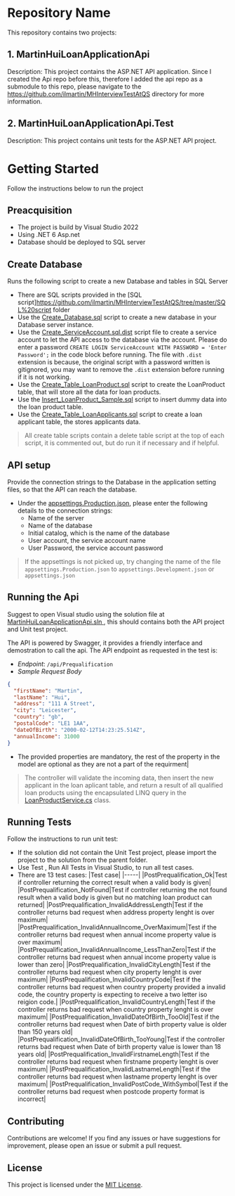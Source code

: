 # Repository Name
This repository contains two projects:

## 1. MartinHuiLoanApplicationApi 

Description: This project contains the ASP.NET API application. Since I created the Api repo before this, therefore I added the api repo as a submodule to this repo, please navigate to the https://github.com/ilmartin/MHInterviewTestAtQS directory for more information.

## 2. MartinHuiLoanApplicationApi.Test

Description: This project contains unit tests for the ASP.NET API project.


# Getting Started

Follow the instructions below to run the project

## Preacquisition

- The project is build by Visual Studio 2022
- Using .NET 6 Asp.net
- Database should be deployed to SQL server

## Create Database

Runs the following script to create a new Database and tables in SQL Server

- There are SQL scripts provided in the [SQL script]https://github.com/ilmartin/MHInterviewTestAtQS/tree/master/SQL%20script folder
- Use the [Create_Database.sql](https://github.com/ilmartin/MHInterviewTestAtQS/blob/master/SQL%20script/Create_Database.sql) script to create a new database in your Database server instance.
- Use the [Create_ServiceAccount.sql.dist](https://github.com/ilmartin/MHInterviewTestAtQS/blob/master/SQL%20script/Create_ServiceAccount.sql.dist) script file to create a service account to let the API access to the database via the account. Please do enter a password `CREATE LOGIN ServiceAccount WITH PASSWORD = 'Enter Password';` in the code block before running. The file with `.dist` extension is because, the original script with a password written is gitignored, you may want to remove the `.dist` extension before running if it is not working.
- Use the [Create_Table_LoanProduct.sql](https://github.com/ilmartin/MHInterviewTestAtQS/blob/master/SQL%20script/Create_Table_LoanProduct.sql) script to create the LoanProduct table, that will store all the data for loan products.
- Use the [Insert_LoanProduct_Sample.sql](https://github.com/ilmartin/MHInterviewTestAtQS/blob/master/SQL%20script/Insert_LoanProduct_Sample.sql) script to insert dummy data into the loan product table.
- Use the [Create_Table_LoanApplicants.sql](https://github.com/ilmartin/MHInterviewTestAtQS/blob/master/SQL%20script/Create_Table_LoanApplicants.sql) script to create a loan applicant table, the stores applicants data.

> All create table scripts contain a delete table script at the top of each script, it is commented out, but do run it if necessary and if helpful.

## API setup

Provide the connection strings to the Database in the application setting files, so that the API can reach the database.

- Under the [appsettings.Production.json](https://github.com/ilmartin/MHInterviewTestAtQS/blob/master/appsettings.Production.json), please enter the following details to the connection strings:
	- Name of the server
	- Name of the database
	- Initial catalog, which is the name of the database
	- User account, the service account name
	- User Password, the service account password
	
> If the appsettings is not picked up, try changing the name of the file `appsettings.Production.json` to `appsettings.Development.json` or `appsettings.json`

## Running the Api

Suggest to open Visual studio using the solution file at [MartinHuiLoanApplicationApi.sln
](https://github.com/ilmartin/MHInterviewTestAtQS/blob/master/MartinHuiLoanApplicationApi.sln), this should contains both the API project and Unit test project.

The API is powered by Swagger, it provides a friendly interface and demostration to call the api. The API endpoint as requested in the test is: 
- *Endpoint*: `/api/Prequalification`
- *Sample Request Body*
```json
{
  "firstName": "Martin",
  "lastName": "Hui",
  "address": "111 A Street",
  "city": "Leicester",
  "country": "gb",
  "postalCode": "LE1 1AA",
  "dateOfBirth": "2000-02-12T14:23:25.514Z",
  "annualIncome": 31000
}
```
- The provided properties are mandatory, the rest of the property in the model are optional as they are not a part of the requirment|

> The controller will validate the incoming data, then insert the new applicant in the loan aplicant table, and return a result of all qualified loan products using the encapsulated LINQ query in the [LoanProductService.cs](https://github.com/ilmartin/MHInterviewTestAtQS/blob/master/Services/LoanProductService.cs) class.



## Running Tests

Follow the instructions to run unit test:

- If the solution did not contain the Unit Test project, please import the project to the solution from the parent folder.
- Use Test , Run All Tests in Visual Studio, to run all test cases.
- There are 13 test cases:
|Test case|
|-----|
|PostPrequalification_Ok|Test if controller returning the correct result when a valid body is given|
|PostPrequalification_NotFound|Test if controller returning the not found result when a valid body is given but no matching loan product can returned|
|PostPrequalification_InvalidAddressLength|Test if the controller returns bad request when address property lenght is over maximum|
|PostPrequalification_InvalidAnnualIncome_OverMaximum|Test if the controller returns bad request when annual income property value is over maximum|
|PostPrequalification_InvalidAnnualIncome_LessThanZero|Test if the controller returns bad request when annual income property value is lower than zero|
|PostPrequalification_InvalidCityLength|Test if the controller returns bad request when city property lenght is over maximum|
|PostPrequalification_InvalidCountryCode|Test if the controller returns bad request when country property provided a invalid code, the country property is expecting to receive a two letter iso reigion code.|
|PostPrequalification_InvalidCountryLength|Test if the controller returns bad request when country property lenght is over maximum|
|PostPrequalification_InvalidDateOfBirth_TooOld|Test if the controller returns bad request when Date of birth property value is older than 150 years old|
|PostPrequalification_InvalidDateOfBirth_TooYoung|Test if the controller returns bad request when Date of birth property value is lower than 18 years old|
|PostPrequalification_InvalidFirstnameLength|Test if the controller returns bad request when firstname property lenght is over maximum|
|PostPrequalification_InvalidLastnameLength|Test if the controller returns bad request when lastname property lenght is over maximum|
|PostPrequalification_InvalidPostCode_WithSymbol|Test if the controller returns bad request when postcode property format is incorrect|

## Contributing

Contributions are welcome! If you find any issues or have suggestions for improvement, please open an issue or submit a pull request.

## License

This project is licensed under the [MIT License](LICENSE).
